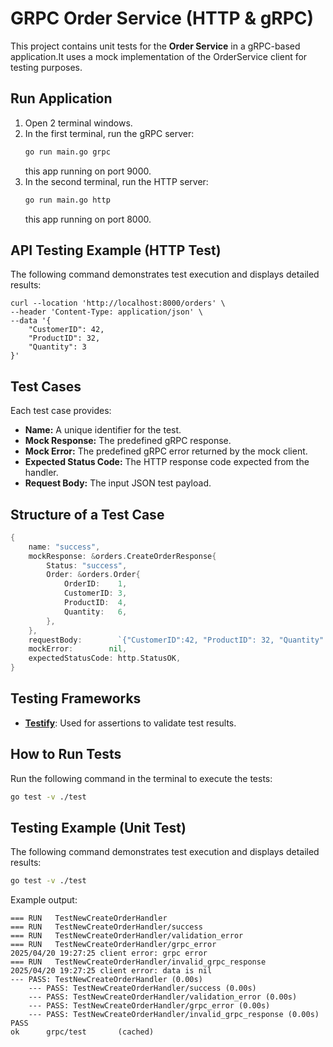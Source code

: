 # GRPC Order Service (HTTP & gRPC)

This project contains unit tests for the **Order Service** in a gRPC-based application.It uses a mock implementation of the OrderService client for testing purposes.

## Run Application
1. Open 2 terminal windows.
2. In the first terminal, run the gRPC server:
    ```bash
    go run main.go grpc
    ```
    this app running on port 9000.
3. In the second terminal, run the HTTP server:
    ```bash
    go run main.go http
    ```
   this app running on port 8000.

## API Testing Example (HTTP Test)
The following command demonstrates test execution and displays detailed results:

```curl
curl --location 'http://localhost:8000/orders' \
--header 'Content-Type: application/json' \
--data '{
    "CustomerID": 42,
    "ProductID": 32,
    "Quantity": 3
}'
```

## Test Cases

Each test case provides:
- **Name:** A unique identifier for the test.
- **Mock Response:** The predefined gRPC response.
- **Mock Error:** The predefined gRPC error returned by the mock client.
- **Expected Status Code:** The HTTP response code expected from the handler.
- **Request Body:** The input JSON test payload.

## Structure of a Test Case

```go
{
	name: "success",
	mockResponse: &orders.CreateOrderResponse{
		Status: "success",
		Order: &orders.Order{
			OrderID:	1,
			CustomerID: 3,
			ProductID:  4,
			Quantity:   6,
		},
	},
	requestBody:		`{"CustomerID":42, "ProductID": 32, "Quantity": 3}`,
	mockError:		  nil,
	expectedStatusCode: http.StatusOK,
}
```

## Testing Frameworks

- [**Testify**](https://github.com/stretchr/testify): Used for assertions to validate test results.

## How to Run Tests

Run the following command in the terminal to execute the tests:

```bash
go test -v ./test
```

## Testing Example (Unit Test)

The following command demonstrates test execution and displays detailed results:

```bash
go test -v ./test
```

Example output:
```aiignore
=== RUN   TestNewCreateOrderHandler
=== RUN   TestNewCreateOrderHandler/success
=== RUN   TestNewCreateOrderHandler/validation_error
=== RUN   TestNewCreateOrderHandler/grpc_error
2025/04/20 19:27:25 client error: grpc error
=== RUN   TestNewCreateOrderHandler/invalid_grpc_response
2025/04/20 19:27:25 client error: data is nil
--- PASS: TestNewCreateOrderHandler (0.00s)
    --- PASS: TestNewCreateOrderHandler/success (0.00s)
    --- PASS: TestNewCreateOrderHandler/validation_error (0.00s)
    --- PASS: TestNewCreateOrderHandler/grpc_error (0.00s)
    --- PASS: TestNewCreateOrderHandler/invalid_grpc_response (0.00s)
PASS
ok      grpc/test       (cached)
```
